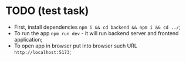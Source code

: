 # TODO (test task)

- First, install dependencies `npm i && cd backend && npm i && cd ../`;
- To run the app `npm run dev` - it will run backend server and frontend application;
- To open app in browser put into browser such URL `http://localhost:5173`;
